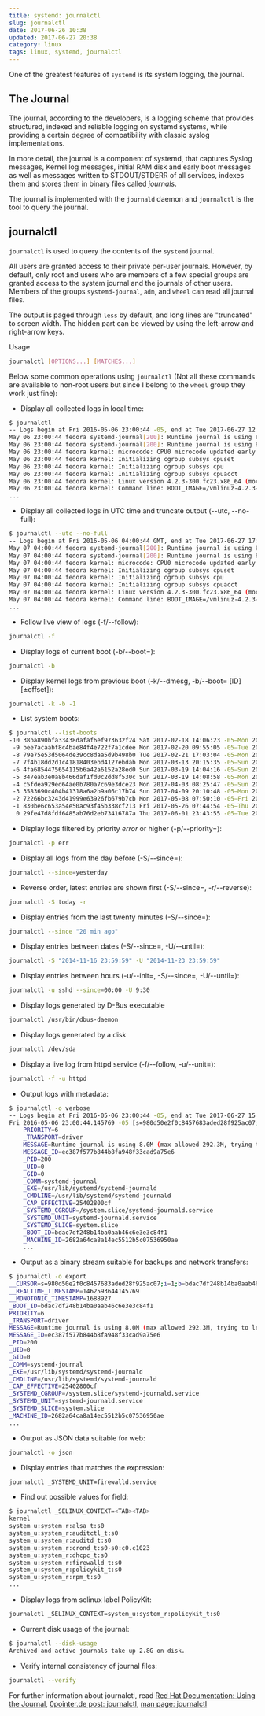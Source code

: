 ```yaml
---
title: systemd: journalctl
slug: journalctl
date: 2017-06-26 10:38
updated: 2017-06-27 20:38
category: linux
tags: linux, systemd, journalctl
---
```


One of the greatest features of `systemd` is its system logging, the journal.

## The Journal

The journal, according to the developers, is a logging scheme that provides structured, indexed and reliable logging on systemd systems, while providing a certain degree of compatibility with classic syslog implementations.

In more detail, the journal is a component of systemd, that captures Syslog messages, Kernel log messages, initial RAM disk and early boot messages as well as messages written to STDOUT/STDERR of all services, indexes them and stores them in binary files called _journals_.

The journal is implemented with the `journald` daemon and `journalctl` is the tool to query the journal.

## journalctl

`journalctl` is used to query the contents of the `systemd` journal.

All users are granted access to their private per-user journals. However, by default, only root and users who are members of a few special groups are granted access to the system journal and the journals of other users. Members of the groups `systemd-journal`, `adm`, and `wheel` can read all journal files.

The output is paged through `less` by default, and long lines are "truncated" to screen width. The hidden part can be viewed by using the left-arrow and right-arrow keys.

Usage
```bash
journalctl [OPTIONS...] [MATCHES...]
```

Below some common operations using `journalctl` (Not all these commands are available to non-root users but since I belong to the `wheel` group they work just fine):

- Display all collected logs in local time:
```bash hl_lines="1"
$ journalctl
-- Logs begin at Fri 2016-05-06 23:00:44 -05, end at Tue 2017-06-27 12:14:11 -05. --
May 06 23:00:44 fedora systemd-journal[200]: Runtime journal is using 8.0M (max allowed 292.3M, trying to leave 438.5M free of 2.8G available → current limit 292.3M).nt limit 292.3M).
May 06 23:00:44 fedora systemd-journal[200]: Runtime journal is using 8.0M (max allowed 292.3M, trying to leave 438.5M free of 2.8G available → current limit 292.3M).nt limit 292.3M).
May 06 23:00:44 fedora kernel: microcode: CPU0 microcode updated early to revision 0x1b, date = 2014-05-29
May 06 23:00:44 fedora kernel: Initializing cgroup subsys cpuset
May 06 23:00:44 fedora kernel: Initializing cgroup subsys cpu
May 06 23:00:44 fedora kernel: Initializing cgroup subsys cpuacct
May 06 23:00:44 fedora kernel: Linux version 4.2.3-300.fc23.x86_64 (mockbuild@bkernel02.phx2.fedoraproject.org) (gcc version 5.1.1 20150618 (Red Hat 5.1.1-4) (GCC) ) #1 SMP Mon Oct 5 15:42:54 UTC 2015
May 06 23:00:44 fedora kernel: Command line: BOOT_IMAGE=/vmlinuz-4.2.3-300.fc23.x86_64 root=/dev/sda4 ro rhgb quiet LANG=en_US.UTF-8
...
```

- Display all collected logs in UTC time and truncate output (--utc, --no-full):
```bash hl_lines="1"
$ journalctl --utc --no-full
-- Logs begin at Fri 2016-05-06 04:00:44 GMT, end at Tue 2017-06-27 17:39:12 GMT. --
May 07 04:00:44 fedora systemd-journal[200]: Runtime journal is using 8.0M (max allowed 292.3M, trying to leave 438.5M free of 2.8G availa...t 292.3M).
May 07 04:00:44 fedora systemd-journal[200]: Runtime journal is using 8.0M (max allowed 292.3M, trying to leave 438.5M free of 2.8G availa...t 292.3M).
May 07 04:00:44 fedora kernel: microcode: CPU0 microcode updated early to revision 0x1b, date = 2014-05-29
May 07 04:00:44 fedora kernel: Initializing cgroup subsys cpuset
May 07 04:00:44 fedora kernel: Initializing cgroup subsys cpu
May 07 04:00:44 fedora kernel: Initializing cgroup subsys cpuacct
May 07 04:00:44 fedora kernel: Linux version 4.2.3-300.fc23.x86_64 (mockbuild@bkernel02.phx2.fedoraproject.org) (gcc version 5.1.1 201506... UTC 2015
May 07 04:00:44 fedora kernel: Command line: BOOT_IMAGE=/vmlinuz-4.2.3-300.fc23.x86_64 root=/dev/sda4 ro rhgb quiet LANG=en_US.UTF-8
...
```

- Follow live view of logs (-f/--follow):
```bash
journalctl -f
```

- Display logs of current boot (-b/--boot=):
```bash
journalctl -b
```

- Display kernel logs from previous boot (-k/--dmesg, -b/--boot= [ID][±offset]):
```bash
journalctl -k -b -1
```

- List system boots:
```bash hl_lines="1"
$ journalctl --list-boots
-10 38ba890bfa33438dafaf6ef973632f24 Sat 2017-02-18 14:06:23 -05—Mon 2017-02-20 08:59:48 -05
 -9 bee7acaabf8c4bae84f4e722f7a1cdee Mon 2017-02-20 09:55:05 -05—Tue 2017-02-21 17:02:47 -05
 -8 79e75e53d5064de39cc8daa5d9b498b0 Tue 2017-02-21 17:03:04 -05—Mon 2017-03-13 20:15:35 -05
 -7 7f4b18dd2d1c41818403ebd4127ebdab Mon 2017-03-13 20:15:35 -05—Sun 2017-03-19 14:04:07 -05
 -6 4fa6854475654115b6a42a6152a28ed0 Sun 2017-03-19 14:04:16 -05—Sun 2017-03-19 14:09:04 -05
 -5 347eab3e0a8b466daf1fd0c2dd8f530c Sun 2017-03-19 14:08:58 -05—Mon 2017-04-03 08:25:33 -05
 -4 c5fdea929ed64ae0b780a7c69e3dce23 Mon 2017-04-03 08:25:47 -05—Sun 2017-04-09 19:56:33 -05
 -3 3583690c404b41318a6a2b9a06c17b74 Sun 2017-04-09 20:10:48 -05—Mon 2017-05-08 01:24:10 -05
 -2 72266bc3243d41999e63926fb679b7cb Mon 2017-05-08 07:50:10 -05—Fri 2017-05-26 07:45:22 -05
 -1 830be6c653a54e50ac93f45b338cf213 Fri 2017-05-26 07:44:54 -05—Thu 2017-06-01 23:43:42 -05
  0 29fe47d8fdf6485ab76d2eb73416787a Thu 2017-06-01 23:43:55 -05—Tue 2017-06-27 15:33:56 -05
```

- Display logs filtered by priority _error_ or higher (-p/--priority=):
```bash
journalctl -p err
```

- Display all logs from the day before (-S/--since=):
```bash
journalctl --since=yesterday
```

- Reverse order, latest entries are shown first (-S/--since=, -r/--reverse):
```bash
journalctl -S today -r
```

- Display entries from the last twenty minutes (-S/--since=):
```bash
journalctl --since "20 min ago"
```

- Display entries between dates (-S/--since=, -U/--until=):
```bash
journalctl -S "2014-11-16 23:59:59" -U "2014-11-23 23:59:59"
```

- Display entries between hours (-u/--init=, -S/--since=, -U/--until=):
```bash
journalctl -u sshd --since=00:00 -U 9:30
```

- Display logs generated by D-Bus executable
```bash
journalctl /usr/bin/dbus-daemon
```

- Display logs generated by a disk
```bash
journalctl /dev/sda
```

- Display a live log from httpd service (-f/--follow, -u/--unit=):
```bash
journalctl -f -u httpd
```

- Output logs with metadata:
```bash hl_lines="1"
$ journalctl -o verbose
-- Logs begin at Fri 2016-05-06 23:00:44 -05, end at Tue 2017-06-27 15:01:01 -05. --
Fri 2016-05-06 23:00:44.145769 -05 [s=980d50e2f0c8457683aded28f925ac07;i=1;b=bdac7df248b14ba0aab46c6e3e3c84f1;m=19c55f;t=532389e9c2c69;x=ee8ab73f8410
    PRIORITY=6
    _TRANSPORT=driver
    MESSAGE=Runtime journal is using 8.0M (max allowed 292.3M, trying to leave 438.5M free of 2.8G available → current limit 292.3M).
    MESSAGE_ID=ec387f577b844b8fa948f33cad9a75e6
    _PID=200
    _UID=0
    _GID=0
    _COMM=systemd-journal
    _EXE=/usr/lib/systemd/systemd-journald
    _CMDLINE=/usr/lib/systemd/systemd-journald
    _CAP_EFFECTIVE=25402800cf
    _SYSTEMD_CGROUP=/system.slice/systemd-journald.service
    _SYSTEMD_UNIT=systemd-journald.service
    _SYSTEMD_SLICE=system.slice
    _BOOT_ID=bdac7df248b14ba0aab46c6e3e3c84f1
    _MACHINE_ID=2682a64ca8a14ec5512b5c07536950ae
    ...
```

- Output as a binary stream suitable for backups and network transfers:
```bash hl_lines="1"
$ journalctl -o export
__CURSOR=s=980d50e2f0c8457683aded28f925ac07;i=1;b=bdac7df248b14ba0aab46c6e3e3c84f1;m=19c55f;t=532389e9c2c69;x=ee8ab73f8410598b
__REALTIME_TIMESTAMP=1462593644145769
__MONOTONIC_TIMESTAMP=1688927
_BOOT_ID=bdac7df248b14ba0aab46c6e3e3c84f1
PRIORITY=6
_TRANSPORT=driver
MESSAGE=Runtime journal is using 8.0M (max allowed 292.3M, trying to leave 438.5M free of 2.8G available → current limit 292.3M).
MESSAGE_ID=ec387f577b844b8fa948f33cad9a75e6
_PID=200
_UID=0
_GID=0
_COMM=systemd-journal
_EXE=/usr/lib/systemd/systemd-journald
_CMDLINE=/usr/lib/systemd/systemd-journald
_CAP_EFFECTIVE=25402800cf
_SYSTEMD_CGROUP=/system.slice/systemd-journald.service
_SYSTEMD_UNIT=systemd-journald.service
_SYSTEMD_SLICE=system.slice
_MACHINE_ID=2682a64ca8a14ec5512b5c07536950ae
...
```

- Output as JSON data suitable for web:
```bash
journalctl -o json
```

- Display entries that matches the expression:
```bash
journalctl _SYSTEMD_UNIT=firewalld.service
```

- Find out possible values for field:
```bash hl_lines="1"
$ journalctl _SELINUX_CONTEXT=<TAB><TAB>
kernel
system_u:system_r:alsa_t:s0
system_u:system_r:auditctl_t:s0
system_u:system_r:auditd_t:s0
system_u:system_r:crond_t:s0-s0:c0.c1023
system_u:system_r:dhcpc_t:s0
system_u:system_r:firewalld_t:s0
system_u:system_r:policykit_t:s0
system_u:system_r:rpm_t:s0
...
```

- Display logs from selinux label PolicyKit:
```bash
journalctl _SELINUX_CONTEXT=system_u:system_r:policykit_t:s0
```

- Current disk usage of the journal:
```bash hl_lines="1"
$ journalctl --disk-usage
Archived and active journals take up 2.8G on disk.
```

- Verify internal consistency of journal files:
```bash
journalctl --verify
```

For further information about journalctl, read [Red Hat Documentation: Using the Journal](https://access.redhat.com/documentation/en-US/Red_Hat_Enterprise_Linux/7/html/System_Administrators_Guide/s1-Using_the_Journal.html), [0pointer.de post: journalctl](http://0pointer.de/blog/projects/journalctl.html), [man page: journalctl](https://www.freedesktop.org/software/systemd/man/journalctl.html)
